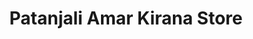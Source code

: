 ---
title: "Patanjali Amar Kirana Store"
url: /warthi/patanjali-amar-kirana-store/
shop: Lebensmittel
---